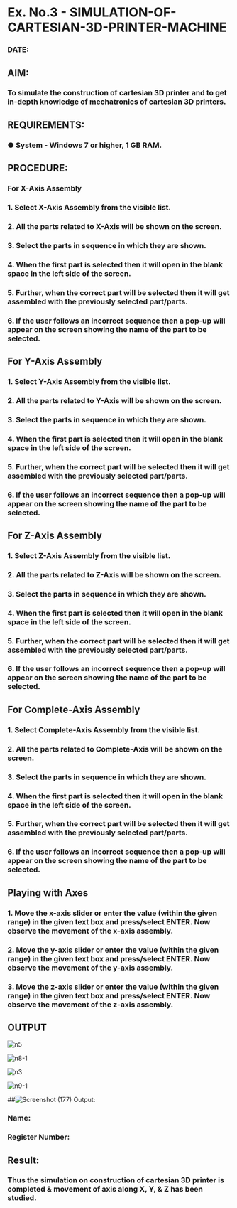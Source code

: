 # Ex. No.3 - SIMULATION-OF-CARTESIAN-3D-PRINTER-MACHINE
### DATE: 

## AIM:
### To simulate the construction of cartesian 3D printer and to get in-depth knowledge of mechatronics of cartesian 3D printers.



## REQUIREMENTS:
### ●	System - Windows 7 or higher, 1 GB RAM.

## PROCEDURE:
### For X-Axis Assembly
###   1.	Select X-Axis Assembly from the visible list.
###   2.	All the parts related to X-Axis will be shown on the screen.
###   3.	Select the parts in sequence in which they are shown.
###   4.	When the first part is selected then it will open in the blank space in the left side of the screen.
###   5.	Further, when the correct part will be selected then it will get assembled with the previously selected part/parts.
###   6.	If the user follows an incorrect sequence then a pop-up will appear on the screen showing the name of the part to be selected.

## For Y-Axis Assembly
###   1.	Select Y-Axis Assembly from the visible list.
###   2.	All the parts related to Y-Axis will be shown on the screen.
###   3.	Select the parts in sequence in which they are shown.
###   4.	When the first part is selected then it will open in the blank space in the left side of the screen.
###   5.	Further, when the correct part will be selected then it will get assembled with the previously selected part/parts.
###   6.	If the user follows an incorrect sequence then a pop-up will appear on the screen showing the name of the part to be selected.

## For Z-Axis Assembly
###   1.	Select Z-Axis Assembly from the visible list.
###   2.	All the parts related to Z-Axis will be shown on the screen.
###   3.	Select the parts in sequence in which they are shown.
###   4.	When the first part is selected then it will open in the blank space in the left side of the screen.
###   5.	Further, when the correct part will be selected then it will get assembled with the previously selected part/parts.
###   6.	If the user follows an incorrect sequence then a pop-up will appear on the screen showing the name of the part to be selected.

## For Complete-Axis Assembly
###   1.	Select Complete-Axis Assembly from the visible list.
###   2.	All the parts related to Complete-Axis will be shown on the screen.
###   3.	Select the parts in sequence in which they are shown.
###   4.	When the first part is selected then it will open in the blank space in the left side of the screen.
###   5.	Further, when the correct part will be selected then it will get assembled with the previously selected part/parts.
###   6.	If the user follows an incorrect sequence then a pop-up will appear on the screen showing the name of the part to be selected.

## Playing with Axes
###   1.	Move the x-axis slider or enter the value (within the given range) in the given text box and press/select ENTER. Now observe the movement of the x-axis assembly.
###   2.	Move the y-axis slider or enter the value (within the given range) in the given text box and press/select ENTER. Now observe the movement of the y-axis assembly.
###   3.	Move the z-axis slider or enter the value (within the given range) in the given text box and press/select ENTER. Now observe the movement of the z-axis assembly.

## OUTPUT
![n5](https://github.com/Pavithraramasaamy/Ex.-No.-3---SIMULATION-OF-CARTESIAN-3D-PRINTER-MACHINE/assets/118596964/f013c99b-2dd4-4d4b-ab2b-cc7d39f9577f)

![n8-1](https://github.com/Pavithraramasaamy/Ex.-No.-3---SIMULATION-OF-CARTESIAN-3D-PRINTER-MACHINE/assets/118596964/12133502-b9d0-4bb7-b13b-0067e2ac0303)


![n3](https://github.com/Pavithraramasaamy/Ex.-No.-3---SIMULATION-OF-CARTESIAN-3D-PRINTER-MACHINE/assets/118596964/740106d5-3555-4a20-b837-a0c239cfd4ba)

![n9-1](https://github.com/Pavithraramasaamy/Ex.-No.-3---SIMULATION-OF-CARTESIAN-3D-PRINTER-MACHINE/assets/118596964/a7abb0c5-7743-423d-aa37-a90a14b22839)


##![Screenshot (177)](https://github.com/Pavithraramasaamy/Ex.-No.-3---SIMULATION-OF-CARTESIAN-3D-PRINTER-MACHINE/assets/118596964/de2b4407-417f-44d1-8c4b-198fbd7341d6)
 Output:

### Name: 
### Register Number:

## Result: 
### Thus the simulation on construction of cartesian 3D printer is completed & movement of axis along X, Y, & Z has been studied.
